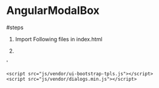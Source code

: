 # AngularModalBox

#steps
1. Import Following files in index.html
2. ``` 
<script	src="js/vendor/angular/angular.js"></script>'
	<script	src="js/vendor/ui-bootstrap-tpls.js"></script>
	<script	src="js/vendor/dialogs.min.js"></script>

```
